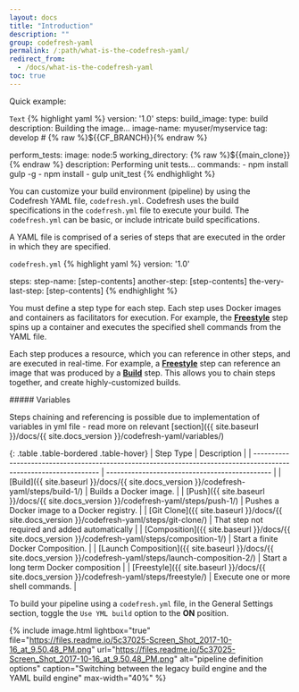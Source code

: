 ```yaml
---
layout: docs
title: "Introduction"
description: ""
group: codefresh-yaml
permalink: /:path/what-is-the-codefresh-yaml/
redirect_from:
  - /docs/what-is-the-codefresh-yaml
toc: true
---
```

Quick example:

  `Text`
{% highlight yaml %}
version: '1.0'
steps:
  build_image:
    type: build
    description: Building the image...
    image-name: myuser/myservice
    tag: develop # {% raw %}${{CF_BRANCH}}{% endraw %}

  perform_tests:
    image: node:5
    working_directory: {% raw %}${{main_clone}}{% endraw %}
    description: Performing unit tests...
    commands:
      - npm install gulp -g 
      - npm install
      - gulp unit_test
{% endhighlight %}

You can customize your build environment (pipeline) by using the Codefresh YAML file, ```codefresh.yml```. Codefresh uses the build specifications in the ```codefresh.yml``` file to execute your build. The ```codefresh.yml``` can be basic, or include intricate build specifications.

A YAML file is comprised of a series of steps that are executed in the order in which they are specified.

  `codefresh.yml`
{% highlight yaml %}
version: '1.0'

steps:
  step-name:
    [step-contents]
  another-step:
    [step-contents]
  the-very-last-step:
    [step-contents]
{% endhighlight %}
 
You must define a step type for each step. Each step uses Docker images and containers as facilitators for execution. For example, the [**Freestyle**](doc:steps#section-freestyle) step spins up a container and executes the specified shell commands from the YAML file. 

Each step produces a resource, which you can reference in other steps, and are executed in real-time. For example, a [**Freestyle**](doc:steps#section-freestyle) step can reference an image that was produced by a [**Build**](doc:steps#section-build) step. This allows you to chain steps together, and create highly-customized builds.

<div class="bd-callout bd-callout-info" markdown="1">
##### Variables

Steps chaining and referencing is possible due to implementation of variables in yml file - read more on relevant [section]({{ site.baseurl }}/docs/{{ site.docs_version }}/codefresh-yaml/variables/)
</div>

{: .table .table-bordered .table-hover}
| Step Type                                                                                                         | Description                                    |
| ----------------------------------------------------------------------------------------------------------------- | ---------------------------------------------- |
| [Build]({{ site.baseurl }}/docs/{{ site.docs_version }}/codefresh-yaml/steps/build-1/)                            | Builds a Docker image.                         |
| [Push]({{ site.baseurl }}/docs/{{ site.docs_version }}/codefresh-yaml/steps/push-1/)                              | Pushes a Docker image to a Docker registry.    |
| [Git Clone]({{ site.baseurl }}/docs/{{ site.docs_version }}/codefresh-yaml/steps/git-clone/)                      | That step not required and added automatically |
| [Composition]({{ site.baseurl }}/docs/{{ site.docs_version }}/codefresh-yaml/steps/composition-1/)                | Start a finite Docker Composition.             |
| [Launch Composition]({{ site.baseurl }}/docs/{{ site.docs_version }}/codefresh-yaml/steps/launch-composition-2/)  | Start a long term Docker composition           |
| [Freestyle]({{ site.baseurl }}/docs/{{ site.docs_version }}/codefresh-yaml/steps/freestyle/)                      | Execute one or more shell commands.            |

To build your pipeline using a ```codefresh.yml``` file, in the General Settings section, toggle the ```Use YML build``` option to the **ON** position.

{% include image.html lightbox="true" file="https://files.readme.io/5c37025-Screen_Shot_2017-10-16_at_9.50.48_PM.png" url="https://files.readme.io/5c37025-Screen_Shot_2017-10-16_at_9.50.48_PM.png" alt="pipeline definition options" caption="Switching between the legacy build engine and the YAML build engine" max-width="40%" %}
